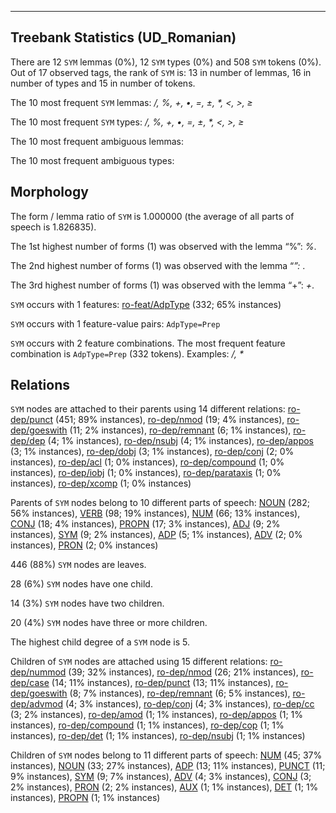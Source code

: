 

--------------------------------------------------------------------------------

## Treebank Statistics (UD_Romanian)

There are 12 `SYM` lemmas (0%), 12 `SYM` types (0%) and 508 `SYM` tokens (0%).
Out of 17 observed tags, the rank of `SYM` is: 13 in number of lemmas, 16 in number of types and 15 in number of tokens.

The 10 most frequent `SYM` lemmas: <em>/, %, +, •, =, ±, *, <, >, ≥</em>

The 10 most frequent `SYM` types:  <em>/, %, +, •, =, ±, *, <, >, ≥</em>

The 10 most frequent ambiguous lemmas: 

The 10 most frequent ambiguous types:  



## Morphology

The form / lemma ratio of `SYM` is 1.000000 (the average of all parts of speech is 1.826835).

The 1st highest number of forms (1) was observed with the lemma “%”: <em>%</em>.

The 2nd highest number of forms (1) was observed with the lemma “*”: <em>*</em>.

The 3rd highest number of forms (1) was observed with the lemma “+”: <em>+</em>.

`SYM` occurs with 1 features: [ro-feat/AdpType]() (332; 65% instances)

`SYM` occurs with 1 feature-value pairs: `AdpType=Prep`

`SYM` occurs with 2 feature combinations.
The most frequent feature combination is `AdpType=Prep` (332 tokens).
Examples: <em>/, *</em>


## Relations

`SYM` nodes are attached to their parents using 14 different relations: [ro-dep/punct]() (451; 89% instances), [ro-dep/nmod]() (19; 4% instances), [ro-dep/goeswith]() (11; 2% instances), [ro-dep/remnant]() (6; 1% instances), [ro-dep/dep]() (4; 1% instances), [ro-dep/nsubj]() (4; 1% instances), [ro-dep/appos]() (3; 1% instances), [ro-dep/dobj]() (3; 1% instances), [ro-dep/conj]() (2; 0% instances), [ro-dep/acl]() (1; 0% instances), [ro-dep/compound]() (1; 0% instances), [ro-dep/iobj]() (1; 0% instances), [ro-dep/parataxis]() (1; 0% instances), [ro-dep/xcomp]() (1; 0% instances)

Parents of `SYM` nodes belong to 10 different parts of speech: [NOUN]() (282; 56% instances), [VERB]() (98; 19% instances), [NUM]() (66; 13% instances), [CONJ]() (18; 4% instances), [PROPN]() (17; 3% instances), [ADJ]() (9; 2% instances), [SYM]() (9; 2% instances), [ADP]() (5; 1% instances), [ADV]() (2; 0% instances), [PRON]() (2; 0% instances)

446 (88%) `SYM` nodes are leaves.

28 (6%) `SYM` nodes have one child.

14 (3%) `SYM` nodes have two children.

20 (4%) `SYM` nodes have three or more children.

The highest child degree of a `SYM` node is 5.

Children of `SYM` nodes are attached using 15 different relations: [ro-dep/nummod]() (39; 32% instances), [ro-dep/nmod]() (26; 21% instances), [ro-dep/case]() (14; 11% instances), [ro-dep/punct]() (13; 11% instances), [ro-dep/goeswith]() (8; 7% instances), [ro-dep/remnant]() (6; 5% instances), [ro-dep/advmod]() (4; 3% instances), [ro-dep/conj]() (4; 3% instances), [ro-dep/cc]() (3; 2% instances), [ro-dep/amod]() (1; 1% instances), [ro-dep/appos]() (1; 1% instances), [ro-dep/compound]() (1; 1% instances), [ro-dep/cop]() (1; 1% instances), [ro-dep/det]() (1; 1% instances), [ro-dep/nsubj]() (1; 1% instances)

Children of `SYM` nodes belong to 11 different parts of speech: [NUM]() (45; 37% instances), [NOUN]() (33; 27% instances), [ADP]() (13; 11% instances), [PUNCT]() (11; 9% instances), [SYM]() (9; 7% instances), [ADV]() (4; 3% instances), [CONJ]() (3; 2% instances), [PRON]() (2; 2% instances), [AUX]() (1; 1% instances), [DET]() (1; 1% instances), [PROPN]() (1; 1% instances)

